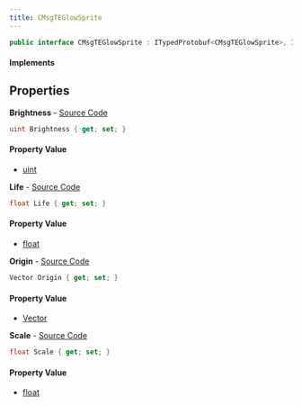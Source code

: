 ```yaml
---
title: CMsgTEGlowSprite
---
```


```csharp
public interface CMsgTEGlowSprite : ITypedProtobuf<CMsgTEGlowSprite>, INativeHandle, INetMessage<CMsgTEGlowSprite>, IDisposable
```

#### Implements

## Properties

**Brightness** - [Source Code](https://github.com/swiftly-solution/swiftlys2/blob/main/managed/src/SwiftlyS2.Generated/Protobufs/Interfaces/CMsgTEGlowSprite.cs#L27)

```csharp
uint Brightness { get; set; }
```

#### Property Value

- [uint](https://learn.microsoft.com/dotnet/api/system.uint32)

**Life** - [Source Code](https://github.com/swiftly-solution/swiftlys2/blob/main/managed/src/SwiftlyS2.Generated/Protobufs/Interfaces/CMsgTEGlowSprite.cs#L24)

```csharp
float Life { get; set; }
```

#### Property Value

- [float](https://learn.microsoft.com/dotnet/api/system.single)

**Origin** - [Source Code](https://github.com/swiftly-solution/swiftlys2/blob/main/managed/src/SwiftlyS2.Generated/Protobufs/Interfaces/CMsgTEGlowSprite.cs#L18)

```csharp
Vector Origin { get; set; }
```

#### Property Value

- [Vector](/docs/api/shared/natives/vector)

**Scale** - [Source Code](https://github.com/swiftly-solution/swiftlys2/blob/main/managed/src/SwiftlyS2.Generated/Protobufs/Interfaces/CMsgTEGlowSprite.cs#L21)

```csharp
float Scale { get; set; }
```

#### Property Value

- [float](https://learn.microsoft.com/dotnet/api/system.single)

